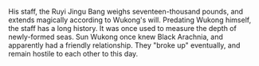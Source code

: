 His staff, the Ruyi Jingu Bang weighs seventeen-thousand pounds, and extends magically according to Wukong's will. Predating Wukong himself, the staff has a long history. It was once used to measure the depth of newly-formed seas.
Sun Wukong once knew Black Arachnia, and apparently had a friendly relationship. They "broke up" eventually, and remain hostile to each other to this day.
